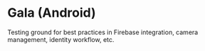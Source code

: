 # Gala (Android)

Testing ground for best practices in Firebase integration, camera management, identity workflow, etc.
